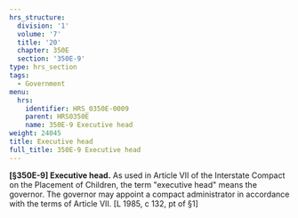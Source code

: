 ```yaml
---
hrs_structure:
  division: '1'
  volume: '7'
  title: '20'
  chapter: 350E
  section: '350E-9'
type: hrs_section
tags:
  - Government
menu:
  hrs:
    identifier: HRS_0350E-0009
    parent: HRS0350E
    name: 350E-9 Executive head
weight: 24045
title: Executive head
full_title: 350E-9 Executive head
---
```

**[§350E-9] Executive head.** As used in Article VII of the Interstate Compact on the Placement of Children, the term "executive head" means the governor. The governor may appoint a compact administrator in accordance with the terms of Article VII. [L 1985, c 132, pt of §1]